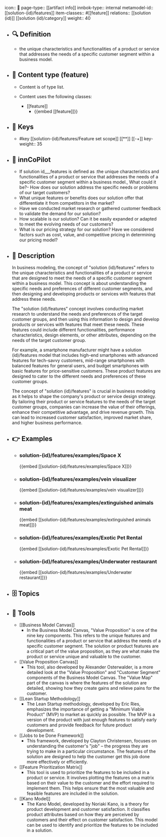 icon:: 🧿
page-type:: [[artifact info]]
innbok-type:: internal
metamodel-id:: [[solution-(id)/features]]
item-classes:: #[[feature]]
relations:: [[solution (id)]] [[solution (id)/category]]
weight:: 40

- ## 🔍 Definition
  - the unique characteristics and functionalities of a product or service that addresses the needs of a specific customer segment within a business model.
- ## 📰 Content type (feature)
  - Content is of type list.
  
  - Content uses the following classes:
    - [[feature]]
      - {{embed [[feature]]}}
  
- ## 🔑 Keys
  - #key [[solution-(id)/features/Feature set scope]] [[**]] [[-+]]
    key-weight:: 35
- ## 🤖 innCoPilot
  - If solution id___features is defined as :the unique characteristics and functionalities of a product or service that addresses the needs of a specific customer segment within a business model., What could it be?- How does our solution address the specific needs or problems of our target customers?
  - What unique features or benefits does our solution offer that differentiate it from competitors in the market?
  - Have we conducted market research or gathered customer feedback to validate the demand for our solution?
  - How scalable is our solution? Can it be easily expanded or adapted to meet the evolving needs of our customers?
  - What is our pricing strategy for our solution? Have we considered factors such as cost, value, and competitive pricing in determining our pricing model?
- ## 📖 Description
  In business modeling, the concept of "solution (id)/features" refers to the unique characteristics and functionalities of a product or service that are designed to meet the needs of a specific customer segment within a business model. This concept is about understanding the specific needs and preferences of different customer segments, and then designing and developing products or services with features that address these needs.
  
  The "solution (id)/features" concept involves conducting market research to understand the needs and preferences of the target customer groups, and then using this information to design and develop products or services with features that meet these needs. These features could include different functionalities, performance characteristics, design elements, or other attributes, depending on the needs of the target customer group.
  
  For example, a smartphone manufacturer might have a solution (id)/features model that includes high-end smartphones with advanced features for tech-savvy customers, mid-range smartphones with balanced features for general users, and budget smartphones with basic features for price-sensitive customers. These product features are designed to cater to the different needs and preferences of these customer groups.
  
  The concept of "solution (id)/features" is crucial in business modeling as it helps to shape the company's product or service design strategy. By tailoring their product or service features to the needs of the target customer groups, companies can increase the value of their offerings, enhance their competitive advantage, and drive revenue growth. This can lead to increased customer satisfaction, improved market share, and higher business performance.
- ## 👉 Examples
  - ### solution-(id)/features/examples/Space X
    {{embed [[solution-(id)/features/examples/Space X]]}}
  - ### solution-(id)/features/examples/vein visualizer
    {{embed [[solution-(id)/features/examples/vein visualizer]]}}
  - ### solution-(id)/features/examples/extinguished animals meat
    {{embed [[solution-(id)/features/examples/extinguished animals meat]]}}
  - ### solution-(id)/features/examples/Exotic Pet Rental
    {{embed [[solution-(id)/features/examples/Exotic Pet Rental]]}}
  - ### solution-(id)/features/examples/Underwater restaurant
    {{embed [[solution-(id)/features/examples/Underwater restaurant]]}}
  
- ## 🗄️ Topics
  
- ## 🧰 Tools
  - [[Business Model Canvas]]
    - In the Business Model Canvas, "Value Proposition" is one of the nine key components. This refers to the unique features and functionalities of a product or service that address the needs of a specific customer segment. The solution or product features are a critical part of the value proposition, as they are what make the product or service unique and valuable to the customer.
  - [[Value Proposition Canvas]]
    - This tool, also developed by Alexander Osterwalder, is a more detailed look at the "Value Proposition" and "Customer Segment" components of the Business Model Canvas. The "Value Map" part of the canvas is where the features of the solution are detailed, showing how they create gains and relieve pains for the customer.
  - [[Lean Startup Methodology]]
    - The Lean Startup methodology, developed by Eric Ries, emphasizes the importance of getting a "Minimum Viable Product" (MVP) to market as quickly as possible. The MVP is a version of the product with just enough features to satisfy early customers and provide feedback for future product development.
  - [[Jobs to be Done Framework]]
    - This framework, developed by Clayton Christensen, focuses on understanding the customer's "job" – the progress they are trying to make in a particular circumstance. The features of the solution are designed to help the customer get this job done more effectively or efficiently.
  - [[Feature Prioritization Matrix]]
    - This tool is used to prioritize the features to be included in a product or service. It involves plotting the features on a matrix based on their value to the customer and the effort required to implement them. This helps ensure that the most valuable and feasible features are included in the solution.
  - [[Kano Model]]
    - The Kano Model, developed by Noriaki Kano, is a theory for product development and customer satisfaction. It classifies product attributes based on how they are perceived by customers and their effect on customer satisfaction. This model can be used to identify and prioritize the features to be included in a solution.

